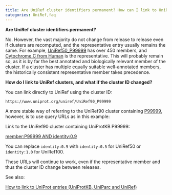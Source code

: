 ```yaml
---
title: Are UniRef cluster identifiers permanent? How can I link to UniRef clusters?
categories: UniRef,faq
---
```


**Are UniRef cluster identifiers permanent?**

No. However, the vast majority do not change from release to release even if clusters are recomputed, and the representative entry usually remains the same. For example, [UniRef50\_P99999](http://www.uniprot.org/uniref/UniRef50%5FP99999) has over 450 members, and [Cytochrome C from Human](http://www.uniprot.org/uniprot/P99999) is the representative. This will probably remain so, as it is by far the best annotated and biologically relevant member of the cluster. If a cluster has multiple equally suitable well-annotated members, the historically consistent representative member takes precedence.

**How do I link to UniRef clusters, and what if the cluster ID changed?**

You can link directly to UniRef using the cluster ID:

`https://www.uniprot.org/uniref/UniRef90_P99999`

A more stable way of referring to the UniRef90 cluster containing [P99999](http://www.uniprot.org/uniprot/P99999), however, is to use query URLs as in this example:

Link to the UniRef90 cluster containing UniProtKB P99999:

[member:P99999 AND identity:0.9](http://www.uniprot.org/uniref/?query=member:P99999+AND+identity:0.9)

You can replace `identity:0.9` with `identity:0.5` for UniRef50 or `identity:1.0` for UniRef100.

These URLs will continue to work, even if the representative member and thus the cluster ID change between releases.

See also:

[How to link to UniProt entries (UniProtKB, UniParc and UniRef)](http://www.uniprot.org/help/linking%5Fto%5Funiprot)